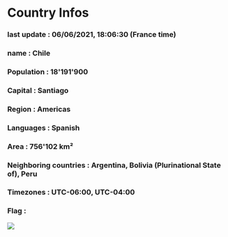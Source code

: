 # Country  Infos
### last update : 06/06/2021, 18:06:30 (France time)

### name : Chile
### Population : 18'191'900
### Capital : Santiago
### Region : Americas
### Languages : Spanish
### Area : 756'102 km²
### Neighboring countries : Argentina, Bolivia (Plurinational State of), Peru
### Timezones : UTC-06:00, UTC-04:00

### Flag :
![](https://restcountries.eu/data/chl.svg)